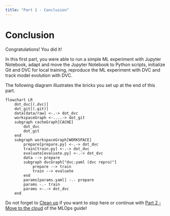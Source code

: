 ```yaml
---
title: "Part 1 - Conclusion"
---
```


# Conclusion

Congratulations! You did it!

In this first part, you were able to run a simple ML experiment with Jupyter
Notebook, adapt and move the Jupyter Notebook to Python scripts, initialize Git
and DVC for local training, reproduce the ML experiment with DVC and track model
evolution with DVC.

The following diagram illustrates the bricks you set up at the end of this part.

```mermaid
flowchart LR
	dot_dvc[(.dvc)]
	dot_git[(.git)]
	data[data/raw] <-.-> dot_dvc
	workspaceGraph <-....-> dot_git
	subgraph cacheGraph[CACHE]
		dot_dvc
		dot_git
	end
	subgraph workspaceGraph[WORKSPACE]
		prepare[prepare.py] <-.-> dot_dvc
		train[train.py] <-.-> dot_dvc
		evaluate[evaluate.py] <-.-> dot_dvc
		data --> prepare
		subgraph dvcGraph["dvc.yaml (dvc repro)"]
			prepare --> train
			train --> evaluate
		end
        params[params.yaml] -.- prepare
        params -.- train
        params <-.-> dot_dvc
	end
```

Do not forget to [Clean up](./clean-up.md) if you want to stop here or continue
with
[Part 2 - Move to the cloud](../part-2-move-the-model-to-the-cloud/introduction.md)
of the MLOps guide!
